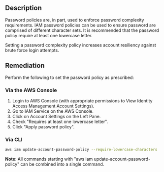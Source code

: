 ## Description

Password policies are, in part, used to enforce password complexity requirements. IAM password policies can be used to ensure password are comprised of different character sets. It is recommended that the password policy require at least one lowercase letter.

Setting a password complexity policy increases account resiliency against brute force login attempts.

## Remediation

Perform the following to set the password policy as prescribed:

### Via the AWS Console

1. Login to AWS Console (with appropriate permissions to View Identity Access Management Account Settings).
2. Go to IAM Service on the AWS Console.
3. Click on Account Settings on the Left Pane.
4. Check "Requires at least one lowercase letter".
5. Click "Apply password policy".

### Via CLI

```bash
aws iam update-account-password-policy --require-lowercase-characters
```

**Note**: All commands starting with "aws iam update-account-password-policy" can be combined into a single command.
